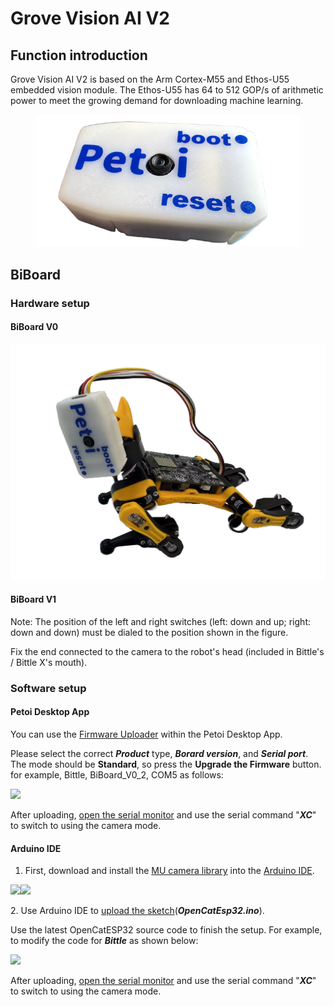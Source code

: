 # Grove Vision AI V2

## Function introduction

Grove Vision AI V2 is based on the Arm Cortex-M55 and Ethos-U55 embedded vision module. The Ethos-U55 has 64 to 512 GOP/s of arithmetic power to meet the growing demand for downloading machine learning.

<figure><img src="../.gitbook/assets/image.png" alt=""><figcaption></figcaption></figure>

## BiBoard <a href="#biboard" id="biboard"></a>

### Hardware setup <a href="#hardware-setup-1" id="hardware-setup-1"></a>

#### BiBoard V0

![](../.gitbook/assets/GroveVisionAI_V2_B0.png)

#### BiBoard V1



Note: The position of the left and right switches (left: down and up; right: down and down) must be dialed to the position shown in the figure.

Fix the end connected to the camera to the robot's head (included in Bittle's / Bittle X's mouth).

### Software setup <a href="#software-setup-1" id="software-setup-1"></a>

#### **Petoi Desktop App**

You can use the [Firmware Uploader](https://docs.petoi.com/desktop-app/firmware-uploader#select-the-correct-options-to-upload-the-latest-firmware) within the Petoi Desktop App.

Please select the correct _**Product**_ type, _**Borard version**_, and _**Serial port**_. The mode should be **Standard**, so press the **Upgrade the Firmware** button. for example, Bittle, BiBoard\_V0\_2, COM5 as follows:

![](https://docs.petoi.com/~gitbook/image?url=https%3A%2F%2F1565080149-files.gitbook.io%2F%7E%2Ffiles%2Fv0%2Fb%2Fgitbook-x-prod.appspot.com%2Fo%2Fspaces%252F-MQ6a951Q6Jn1Zzt5Ajr-887967055%252Fuploads%252FaleqWtxk5PSH9bWe9CfF%252Fimage.png%3Falt%3Dmedia%26token%3Dc92b21ff-992f-4163-a981-86078e26eedd\&width=768\&dpr=4\&quality=100\&sign=308febb4\&sv=1)

After uploading, [open the serial monitor](https://docs.petoi.com/arduino-ide/serial-monitor#biboard) and use the serial command "_**XC**_" to switch to using the camera mode.

#### **Arduino IDE**

1. First, download and install the [MU camera library](https://github.com/mu-opensource/MuVisionSensor3) into the [Arduino IDE](https://www.arduino.cc/en/software).

![](https://docs.petoi.com/~gitbook/image?url=https%3A%2F%2F1565080149-files.gitbook.io%2F%7E%2Ffiles%2Fv0%2Fb%2Fgitbook-x-prod.appspot.com%2Fo%2Fspaces%252F-MQ6a951Q6Jn1Zzt5Ajr-887967055%252Fuploads%252FrwlwHLV03mwtrtqVazop%252FmuLib.png%3Falt%3Dmedia%26token%3Df7721966-efb2-4388-9563-002c9aa93c3a\&width=768\&dpr=4\&quality=100\&sign=bd37909a\&sv=1)![](https://docs.petoi.com/~gitbook/image?url=https%3A%2F%2F1565080149-files.gitbook.io%2F%7E%2Ffiles%2Fv0%2Fb%2Fgitbook-x-prod.appspot.com%2Fo%2Fspaces%252F-MQ6a951Q6Jn1Zzt5Ajr-887967055%252Fuploads%252FRN0NyFXOV0ct9IOI0AqU%252FaddZipLib.png%3Falt%3Dmedia%26token%3D4803980c-41cf-406c-907c-3aaff81672ec\&width=768\&dpr=4\&quality=100\&sign=2a74ceaa\&sv=1)

2\. Use Arduino IDE to [upload the sketch](https://docs.petoi.com/arduino-ide/upload-sketch-for-biboard#id-2.-set-up-biboard)(_**OpenCatEsp32.ino**_).

Use the latest OpenCatESP32 source code to finish the setup. For example, to modify the code for _**Bittle**_ as shown below:

![](https://docs.petoi.com/~gitbook/image?url=https%3A%2F%2F1565080149-files.gitbook.io%2F%7E%2Ffiles%2Fv0%2Fb%2Fgitbook-x-prod.appspot.com%2Fo%2Fspaces%252F-MQ6a951Q6Jn1Zzt5Ajr-887967055%252Fuploads%252FGu37FwV2ge9LKHORqrUl%252Fimage.png%3Falt%3Dmedia%26token%3D6b0f5ed3-eb4b-4668-8f5a-3e7462718519\&width=768\&dpr=4\&quality=100\&sign=fa49fffa\&sv=1)

After uploading, [open the serial monitor](https://docs.petoi.com/arduino-ide/serial-monitor#biboard) and use the serial command "_**XC**_" to switch to using the camera mode.
